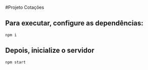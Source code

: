 #Projeto Cotações

## Para executar, configure as dependências:
`npm i`

## Depois, inicialize o servidor
`npm start`